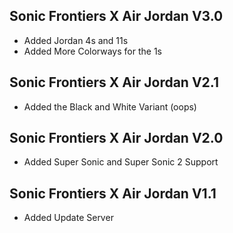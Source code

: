 ## Sonic Frontiers X Air Jordan V3.0
- Added Jordan 4s and 11s
- Added More Colorways for the 1s

## Sonic Frontiers X Air Jordan V2.1
- Added the Black and White Variant (oops)

## Sonic Frontiers X Air Jordan V2.0
- Added Super Sonic and Super Sonic 2 Support

## Sonic Frontiers X Air Jordan V1.1
- Added Update Server
